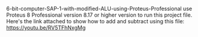 6-bit-computer-SAP-1-with-modified-ALU-using-Proteus-Professional
use Proteus 8 Professional version 8.17 or higher version to run this project file.
Here's the link attached to show how to add and subtract using this file:
https://youtu.be/RV5TFhNxgMg
